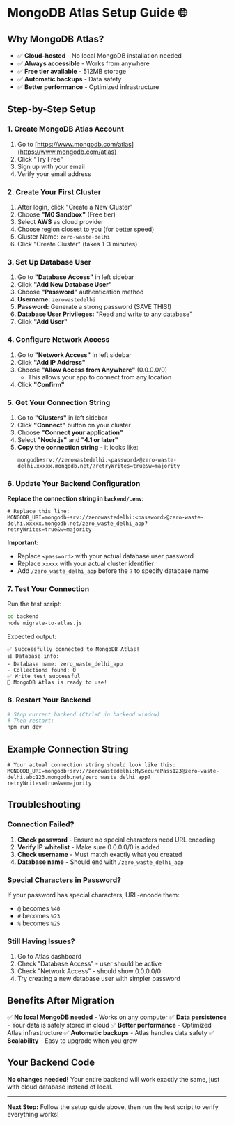 # MongoDB Atlas Setup Guide 🌐

## Why MongoDB Atlas?
- ✅ **Cloud-hosted** - No local MongoDB installation needed
- ✅ **Always accessible** - Works from anywhere
- ✅ **Free tier available** - 512MB storage
- ✅ **Automatic backups** - Data safety
- ✅ **Better performance** - Optimized infrastructure

## Step-by-Step Setup

### 1. Create MongoDB Atlas Account
1. Go to [https://www.mongodb.com/atlas](https://www.mongodb.com/atlas)
2. Click "Try Free"
3. Sign up with your email
4. Verify your email address

### 2. Create Your First Cluster
1. After login, click "Create a New Cluster"
2. Choose **"M0 Sandbox"** (Free tier)
3. Select **AWS** as cloud provider
4. Choose region closest to you (for better speed)
5. Cluster Name: `zero-waste-delhi`
6. Click "Create Cluster" (takes 1-3 minutes)

### 3. Set Up Database User
1. Go to **"Database Access"** in left sidebar
2. Click **"Add New Database User"**
3. Choose **"Password"** authentication method
4. **Username:** `zerowastedelhi`
5. **Password:** Generate a strong password (SAVE THIS!)
6. **Database User Privileges:** "Read and write to any database"
7. Click **"Add User"**

### 4. Configure Network Access
1. Go to **"Network Access"** in left sidebar
2. Click **"Add IP Address"**
3. Choose **"Allow Access from Anywhere"** (0.0.0.0/0)
   - This allows your app to connect from any location
4. Click **"Confirm"**

### 5. Get Your Connection String
1. Go to **"Clusters"** in left sidebar
2. Click **"Connect"** button on your cluster
3. Choose **"Connect your application"**
4. Select **"Node.js"** and **"4.1 or later"**
5. **Copy the connection string** - it looks like:
   ```
   mongodb+srv://zerowastedelhi:<password>@zero-waste-delhi.xxxxx.mongodb.net/?retryWrites=true&w=majority
   ```

### 6. Update Your Backend Configuration

**Replace the connection string in `backend/.env`:**

```env
# Replace this line:
MONGODB_URI=mongodb+srv://zerowastedelhi:<password>@zero-waste-delhi.xxxxx.mongodb.net/zero_waste_delhi_app?retryWrites=true&w=majority
```

**Important:** 
- Replace `<password>` with your actual database user password
- Replace `xxxxx` with your actual cluster identifier
- Add `/zero_waste_delhi_app` before the `?` to specify database name

### 7. Test Your Connection

Run the test script:
```bash
cd backend
node migrate-to-atlas.js
```

Expected output:
```
✅ Successfully connected to MongoDB Atlas!
📊 Database info:
- Database name: zero_waste_delhi_app
- Collections found: 0
✅ Write test successful
🎉 MongoDB Atlas is ready to use!
```

### 8. Restart Your Backend

```bash
# Stop current backend (Ctrl+C in backend window)
# Then restart:
npm run dev
```

## Example Connection String

```env
# Your actual connection string should look like this:
MONGODB_URI=mongodb+srv://zerowastedelhi:MySecurePass123@zero-waste-delhi.abc123.mongodb.net/zero_waste_delhi_app?retryWrites=true&w=majority
```

## Troubleshooting

### Connection Failed?
1. **Check password** - Ensure no special characters need URL encoding
2. **Verify IP whitelist** - Make sure 0.0.0.0/0 is added
3. **Check username** - Must match exactly what you created
4. **Database name** - Should end with `/zero_waste_delhi_app`

### Special Characters in Password?
If your password has special characters, URL-encode them:
- `@` becomes `%40`
- `#` becomes `%23`
- `%` becomes `%25`

### Still Having Issues?
1. Go to Atlas dashboard
2. Check "Database Access" - user should be active
3. Check "Network Access" - should show 0.0.0.0/0
4. Try creating a new database user with simpler password

## Benefits After Migration

✅ **No local MongoDB needed** - Works on any computer
✅ **Data persistence** - Your data is safely stored in cloud
✅ **Better performance** - Optimized Atlas infrastructure
✅ **Automatic backups** - Atlas handles data safety
✅ **Scalability** - Easy to upgrade when you grow

## Your Backend Code
**No changes needed!** Your entire backend will work exactly the same, just with cloud database instead of local.

---

**Next Step:** Follow the setup guide above, then run the test script to verify everything works!